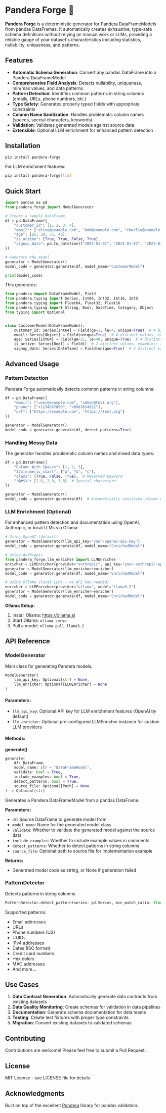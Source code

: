 # Pandera Forge 🔨

**Pandera Forge** is a deterministic generator for [Pandera](https://pandera.readthedocs.io/) DataFrameModels from pandas DataFrames. It automatically creates exhaustive, type-safe schema definitions without relying on manual work or LLMs, providing a reliable gauge of your dataset's characteristics including statistics, nullability, uniqueness, and patterns.

## Features

- **Automatic Schema Generation**: Convert any pandas DataFrame into a Pandera DataFrameModel
- **Comprehensive Field Analysis**: Detects nullability, uniqueness, min/max values, and data patterns
- **Pattern Detection**: Identifies common patterns in string columns (emails, URLs, phone numbers, etc.)
- **Type Safety**: Generates properly typed fields with appropriate constraints
- **Column Name Sanitization**: Handles problematic column names (spaces, special characters, keywords)
- **Validation**: Validates generated models against source data
- **Extensible**: Optional LLM enrichment for enhanced pattern detection

## Installation

```bash
pip install pandera-forge
```

For LLM enrichment features:
```bash
pip install pandera-forge[llm]
```

## Quick Start

```python
import pandas as pd
from pandera_forge import ModelGenerator

# Create a sample DataFrame
df = pd.DataFrame({
    "customer_id": [1, 2, 3, 4],
    "email": ["alice@example.com", "bob@example.com", "charlie@example.com", "david@example.com"],
    "age": [25, 30, 35, 40],
    "is_active": [True, True, False, True],
    "signup_date": pd.to_datetime(["2023-01-01", "2023-01-02", "2023-01-03", "2023-01-04"])
})

# Generate the model
generator = ModelGenerator()
model_code = generator.generate(df, model_name="CustomerModel")

print(model_code)
```

This generates:

```python
from pandera import DataFrameModel, Field
from pandera.typing import Series, Int64, Int32, Int16, Int8
from pandera.typing import Float64, Float32, Float16
from pandera.typing import String, Bool, DateTime, Category, Object
from typing import Optional


class CustomerModel(DataFrameModel):
    customer_id: Series[Int64] = Field(ge=1, le=4, unique=True)  # 4 distinct values, examples: [1, 2, 3]
    email: Series[Object] = Field(unique=True)  # 4 distinct values, examples: ["alice@example.com", "bob@example.com", "charlie@example.com"], pattern: email
    age: Series[Int64] = Field(ge=25, le=40, unique=True)  # 4 distinct values, examples: [25, 30, 35]
    is_active: Series[Bool] = Field()  # 2 distinct values, examples: ["True", "False"]
    signup_date: Series[DateTime] = Field(unique=True)  # 4 distinct values, examples: ["2023-01-01 00:00:00", "2023-01-02 00:00:00", "2023-01-03 00:00:00"]
```

## Advanced Usage

### Pattern Detection

Pandera Forge automatically detects common patterns in string columns:

```python
df = pd.DataFrame({
    "email": ["user@example.com", "admin@test.org"],
    "phone": ["+1234567890", "+0987654321"],
    "url": ["https://example.com", "https://test.org"]
})

generator = ModelGenerator()
model_code = generator.generate(df, detect_patterns=True)
```

### Handling Messy Data

The generator handles problematic column names and mixed data types:

```python
df = pd.DataFrame({
    "Column With Spaces": [1, 2, 3],
    "123_numeric_start": ["a", "b", "c"],
    "class": [True, False, True],  # Reserved keyword
    "!@#$%": [1.0, 2.0, 3.0]  # Special characters
})

generator = ModelGenerator()
model_code = generator.generate(df)  # Automatically sanitizes column names
```

### LLM Enrichment (Optional)

For enhanced pattern detection and documentation using OpenAI, Anthropic, or local LLMs via Ollama:

```python
# Using OpenAI (default)
generator = ModelGenerator(llm_api_key="your-openai-api-key")
model_code = generator.generate(df, model_name="EnrichedModel")

# Using Anthropic
from pandera_forge.llm_enricher import LLMEnricher
enricher = LLMEnricher(provider="anthropic", api_key="your-anthropic-api-key")
generator = ModelGenerator(llm_enricher=enricher)
model_code = generator.generate(df, model_name="EnrichedModel")

# Using Ollama (local LLMs - no API key needed)
enricher = LLMEnricher(provider="ollama", model="llama3.2")
generator = ModelGenerator(llm_enricher=enricher)
model_code = generator.generate(df, model_name="EnrichedModel")
```

**Ollama Setup:**
1. Install Ollama: https://ollama.ai
2. Start Ollama: `ollama serve`
3. Pull a model: `ollama pull llama3.2`

## API Reference

### ModelGenerator

Main class for generating Pandera models.

```python
ModelGenerator(
    llm_api_key: Optional[str] = None,
    llm_enricher: Optional[LLMEnricher] = None
)
```

#### Parameters:
- `llm_api_key`: Optional API key for LLM enrichment features (OpenAI by default)
- `llm_enricher`: Optional pre-configured LLMEnricher instance for custom LLM providers

#### Methods:

**generate()**
```python
generate(
    df: DataFrame,
    model_name: str = "DataFrameModel",
    validate: bool = True,
    include_examples: bool = True,
    detect_patterns: bool = True,
    source_file: Optional[Path] = None
) -> Optional[str]
```

Generates a Pandera DataFrameModel from a pandas DataFrame.

**Parameters:**
- `df`: Source DataFrame to generate model from
- `model_name`: Name for the generated model class
- `validate`: Whether to validate the generated model against the source data
- `include_examples`: Whether to include example values in comments
- `detect_patterns`: Whether to detect patterns in string columns
- `source_file`: Optional path to source file for implementation example

**Returns:**
- Generated model code as string, or None if generation failed

### PatternDetector

Detects patterns in string columns.

```python
PatternDetector.detect_pattern(series: pd.Series, min_match_ratio: float = 0.9)
```

Supported patterns:
- Email addresses
- URLs
- Phone numbers (US)
- UUIDs
- IPv4 addresses
- Dates (ISO format)
- Credit card numbers
- Hex colors
- MAC addresses
- And more...

## Use Cases

1. **Data Contract Generation**: Automatically generate data contracts from existing datasets
2. **Data Quality Monitoring**: Create schemas for validation in data pipelines
3. **Documentation**: Generate schema documentation for data teams
4. **Testing**: Create test fixtures with proper type constraints
5. **Migration**: Convert existing datasets to validated schemas

## Contributing

Contributions are welcome! Please feel free to submit a Pull Request.

## License

MIT License - see LICENSE file for details

## Acknowledgments

Built on top of the excellent [Pandera](https://pandera.readthedocs.io/) library for pandas validation.